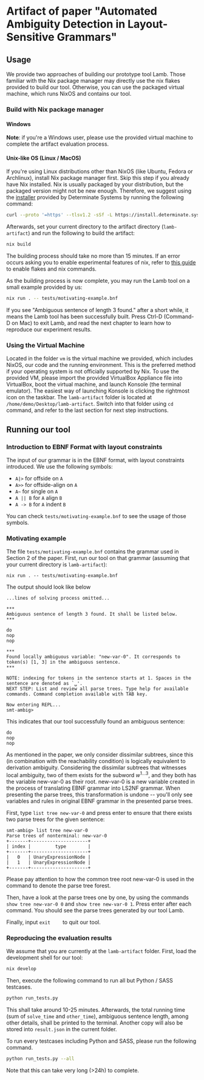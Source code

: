 # Artifact of paper "Automated Ambiguity Detection in Layout-Sensitive Grammars"

## Usage

We provide two approaches of building our prototype tool Lamb. Those familiar with the Nix package manager may directly use the nix flakes provided to build our tool. Otherwise, you can use the packaged virtual machine, which runs NixOS and contains our tool.

### Build with Nix package manager

#### Windows

**Note**: if you're a Windows user, please use the provided virtual machine to complete the artifact evaluation process.

#### Unix-like OS (Linux / MacOS)

If you're using Linux distributions other than NixOS (like Ubuntu, Fedora or Archlinux), install Nix package manager first. Skip this step if you already have Nix installed. Nix is usually packaged by your distribution, but the packaged version might not be new enough. Therefore, we suggest using the [installer](https://zero-to-nix.com/concepts/nix-installer) provided by Determinate Systems by running the following command:

```bash
curl --proto '=https' --tlsv1.2 -sSf -L https://install.determinate.systems/nix | sh -s -- install
```

Afterwards, set your current directory to the artifact directory (`lamb-artifact`) and run the following to build the artifact:

```bash
nix build
```

The building process should take no more than 15 minutes. If an error occurs asking you to enable experimental features of nix, refer to [this guide](https://nixos.wiki/wiki/Flakes#Enable_flakes) to enable flakes and nix commands.

As the building process is now complete, you may run the Lamb tool on a small example provided by us:

```bash
nix run . -- tests/motivating-example.bnf
```

If you see "Ambiguous sentence of length 3 found." after a short while, it means the Lamb tool has been successfully built. Press Ctrl-D (Command-D on Mac) to exit Lamb, and read the next chapter to learn how to reproduce our experiment results.

### Using the Virtual Machine

Located in the folder `vm` is the virtual machine we provided, which includes NixOS, our code and the running environment. This is the preferred method if your operating system is not officially supported by Nix. To use the provided VM, please import the provided VirtualBox Appliance file into VirtualBox, boot the virtual machine, and launch Konsole (the terminal emulator). The easiest way of launching Konsole is clicking the rightmost icon on the taskbar. The `lamb-artifact` folder is located at `/home/demo/Desktop/lamb-artifact`. Switch into that folder using `cd` command, and refer to the last section for next step instructions.

## Running our tool

### Introduction to EBNF Format with layout constraints

The input of our grammar is in the EBNF format, with layout constraints introduced. We use the following symbols:

- `A|>` for offside on `A`
- `A>>` for offside-align on `A`
- `A~` for single on `A`
- `A || B` for `A` align `B`
- `A -> B` for `A` indent `B`

You can check `tests/motivating-example.bnf` to see the usage of those symbols.

### Motivating example

The file `tests/motivating-example.bnf` contains the grammar used in Section 2 of the paper. First, run our tool on that grammar (assuming that your current directory is `lamb-artifact`):

```
nix run . -- tests/motivating-example.bnf
```

The output should look like below

```
...lines of solving process omitted...

***
Ambiguous sentence of length 3 found. It shall be listed below.
***

do
nop
nop

***
Found locally ambiguous variable: "new-var-0". It corresponds to token(s) [1, 3] in the ambiguous sentence.
***

NOTE: indexing for tokens in the sentence starts at 1. Spaces in the sentence are denoted as `␣'.
NEXT STEP: List and review all parse trees. Type help for available commands. Command completion available with TAB key.

Now entering REPL...
smt-ambig>
```

This indicates that our tool successfully found an ambiguous sentence:

```
do
nop
nop
```

As mentioned in the paper, we only consider dissimilar subtrees, since this (in combination with the reachability condition) is logically equivalent to derivation ambiguity. Considering the dissimilar subtrees that witnesses local ambiguity, two of them exists for the subword $w^{1\dots3}$, and they both has the variable $\text{new-var-0}$ as their root. $\text{new-var-0}$ is a new variable created in the process of translating EBNF grammar into LS2NF grammar. When presenting the parse trees, this transformation is undone -- you'll only see variables and rules in original EBNF grammar in the presented parse trees.

First, type `list tree new-var-0` and press enter to ensure that there exists two parse trees for the given sentence:

```
smt-ambig> list tree new-var-0
Parse trees of nonterminal: new-var-0
+-------+---------------------+
| index |         type        |
+-------+---------------------+
|   0   | UnaryExpressionNode |
|   1   | UnaryExpressionNode |
+-------+---------------------+
```

Please pay attention to how the common tree root $\text{new-var-0}$ is used in the command to denote the parse tree forest.

Then, have a look at the parse trees one by one, by using the commands `show tree new-var-0 0` and `show tree new-var-0 1`.  Press enter after each command. You should see the parse trees generated by our tool Lamb.

Finally, input `exit	` to quit our tool.

### Reproducing the evaluation results

We assume that you are currently at the `lamb-artifact` folder. First, load the development shell for our tool:

```bash
nix develop
```

Then, execute the following command to run all but Python / SASS testcases.

```bash
python run_tests.py
```

This shall take around 10-25 minutes. Afterwards, the total running time (sum of `solve_time` and `other_time`), ambiguous sentence length, among other details, shall be printed to the terminal. Another copy will also be stored into `result.json` in the current folder.

To run every testcases including Python and SASS, please run the following command.

```bash
python run_tests.py --all
```

Note that this can take very long (>24h) to complete.
